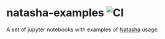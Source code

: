 
# natasha-examples ![CI](https://github.com/natasha/natasha-examples/workflows/CI/badge.svg)

A set of jupyter notebooks with examples of [Natasha](https://github.com/natasha/natasha) usage.


